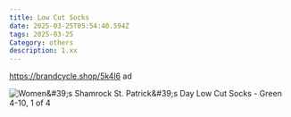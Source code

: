 ```yaml
---
title: Low Cut Socks
date: 2025-03-25T05:54:40.594Z
tags: 2025-03-25
Category: others
description: 1.xx
---
```

https://brandcycle.shop/5k4l6  ad <!--StartFragment-->

![Women\&#39;s Shamrock St. Patrick\&#39;s Day Low Cut Socks - Green 4-10, 1 of 4](https://target.scene7.com/is/image/Target/GUEST_446d8f41-b285-4245-8d4f-99118f64825b?wid=475&hei=475&qlt=80&fmt=webp)

<!--EndFragment-->